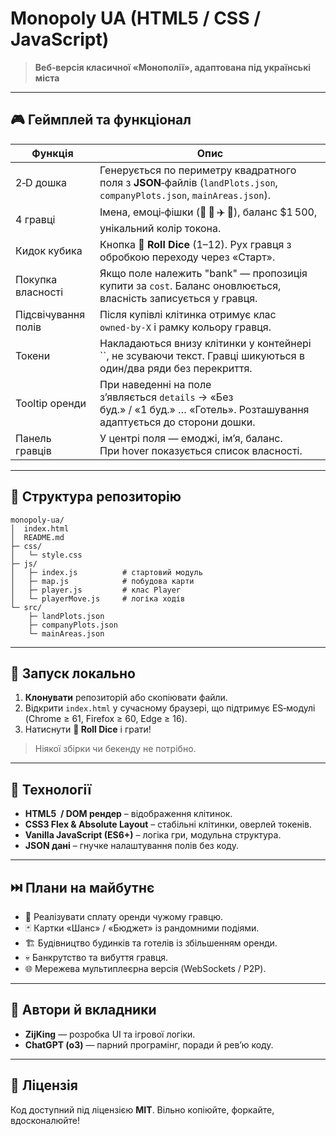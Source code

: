 # Monopoly UA (HTML5 / CSS / JavaScript)

> **Веб‑версія класичної «Монополії», адаптована під українські міста**

---

## 🎮 Геймплей та функціонал

|  Функція            |  Опис                                                                                                                      |
| ------------------- | -------------------------------------------------------------------------------------------------------------------------- |
| 2‑D дошка           | Генерується по периметру квадратного поля з **JSON**‑файлів (`landPlots.json`, `companyPlots.json`, `mainAreas.json`).     |
| 4 гравці            | Імена, емоці‑фішки (🚗 🚢 ✈️ 🎈), баланс \$1 500, унікальний колір токо­на.                                                |
| Кидок кубика        | Кнопка **🎲 Roll Dice** (1–12). Рух гравця з обробкою переходу через «Старт».                                              |
| Покупка власності   | Якщо поле належить "bank" — пропозиція купити за `cost`. Баланс оновлюється, власність записується у гравця.               |
| Підсвічування полів | Після купівлі клітинка отримує клас `owned‑by‑X` і рамку кольору гравця.                                                   |
| Токени              | Накладаються внизу клітинки у контейнері ``, не зсуваючи текст. Гравці шикуються в один/два ряди без перекриття.           |
| Tooltip оренди      | При наведенні на поле зʼявляється `details` → «Без буд.» / «1 буд.» … «Готель». Розташування адаптується до сторони дошки. |
| Панель гравців      | У центрі поля — емоджі, імʼя, баланс. При hover показується список власності.                                              |

---

## 📂 Структура репозиторію

```
monopoly-ua/
│  index.html
│  README.md
├─ css/
│   └─ style.css
├─ js/
│   ├─ index.js          # стартовий модуль
│   ├─ map.js            # побудова карти
│   ├─ player.js         # клас Player
│   └─ playerMove.js     # логіка ходів
└─ src/
    ├─ landPlots.json
    ├─ companyPlots.json
    └─ mainAreas.json
```

---

## 🚀 Запуск локально

1. **Клонувати** репозиторій або скопіювати файли.
2. Відкрити `index.html` у сучасному браузері, що підтримує ES‑модулі (Chrome ≥ 61, Firefox ≥ 60, Edge ≥ 16).
3. Натиснути **🎲 Roll Dice** і грати!

> Ніякої збірки чи бекенду не потрібно.

---

## 🔧 Технології

- **HTML5  / DOM рендер** – відображення клітинок.
- **CSS3 Flex & Absolute Layout** – стабільні клітинки, оверлей токенів.
- **Vanilla JavaScript (ES6+)** – логіка гри, модульна структура.
- **JSON дані** – гнучке налаштування полів без коду.

---

## ⏭️ Плани на майбутнє

- 💸 Реалізувати сплату оренди чужому гравцю.
- 🃏 Картки «Шанс» / «Бюджет» із рандомними подіями.
- 🏗 Будівництво будинків та готелів із збільшенням оренди.
- 💀 Банкрутство та вибуття гравця.
- 🌐 Мережева мультиплеєрна версія (WebSockets / P2P).

---

## 🤝 Автори й вкладники

- **ZijKing** — розробка UI та ігрової логіки.
- **ChatGPT (o3)** — парний програмінг, поради й ревʼю коду.

---

## 📝 Ліцензія

Код доступний під ліцензією **MIT**. Вільно копіюйте, форкайте, вдосконалюйте!

